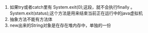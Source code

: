 1. 如果try或者catch里有 System.exit(0);这段，就不会执行finally 。System.exit(status);这个方法是用来结束当前正在运行中的java虚拟机
2. 抽象方法不能有方法体
3. new出来的String对象是在存在堆内存中，单独的一份
<!--stackedit_data:
eyJoaXN0b3J5IjpbMjAzMzAwODU1MSwxNjYzNTcxNDAxLC0zMT
E5NzY1NDldfQ==
-->